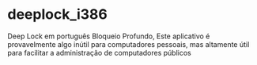 # deeplock_i386
Deep Lock em português Bloqueio Profundo, Este aplicativo é provavelmente algo inútil para computadores pessoais, mas altamente útil para facilitar a administração de computadores públicos
